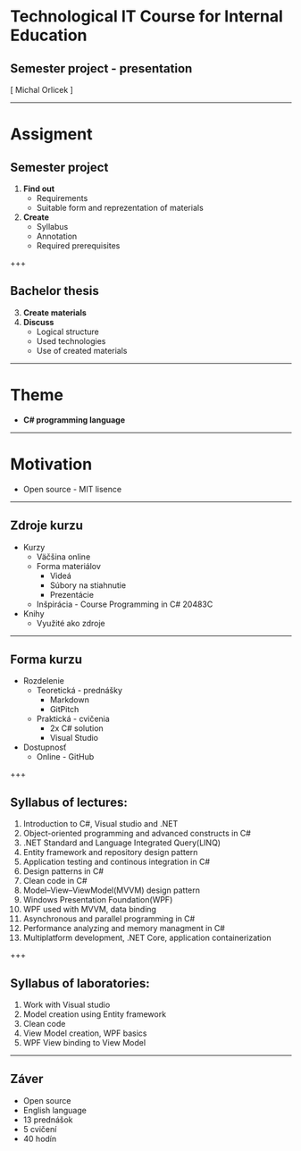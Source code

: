 ﻿# Technological IT Course for Internal Education 
## Semester project - presentation
<div class="right">
[ Michal Orlicek <xorlic00@stud.fit.vutbr.cz> ]
</div>

---
# Assigment
## **Semester project**
  1. **Find out**
     * Requirements
     * Suitable form and reprezentation of materials
  2. **Create**
     * Syllabus
     * Annotation
     * Required prerequisites

+++
## **Bachelor thesis**
  3. **Create materials**
  4. **Discuss**
     * Logical structure
     * Used technologies
     * Use of created materials

---
# Theme
* **C# programming language**

---
# Motivation
* Open source - MIT lisence




---
## Zdroje kurzu
* Kurzy
  * Väčšina online
  * Forma materiálov
    * Videá
    * Súbory na stiahnutie
    * Prezentácie
  * Inšpirácia - Course Programming in C# 20483C
* Knihy
  * Využité ako zdroje

---
## Forma kurzu
* Rozdelenie
  * Teoretická - prednášky
    * Markdown 
    * GitPitch
  * Praktická - cvičenia
    * 2x C# solution
    * Visual Studio
* Dostupnosť
  * Online - GitHub

+++
## Syllabus of lectures:  
1. Introduction to C#, Visual studio and .NET
2. Object-oriented programming and advanced constructs in C#
3. .NET Standard and Language Integrated Query(LINQ)
4. Entity framework and repository design pattern
5. Application testing and continous integration in C#
6. Design patterns in C#
7. Clean code in C#
8. Model–View–ViewModel(MVVM) design pattern
9. Windows Presentation Foundation(WPF)
10. WPF used with MVVM, data binding
11. Asynchronous and parallel programming in C#
12. Performance analyzing and memory managment in C#
13. Multiplatform development, .NET Core, application containerization

+++
## Syllabus of laboratories:  
1. Work with Visual studio
2. Model creation using Entity framework
3. Clean code
4. View Model creation, WPF basics
5. WPF View binding to View Model

---
## Záver
* Open source
* English language
* 13 prednášok
* 5 cvičení
* 40 hodín